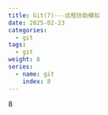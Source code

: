 ```yaml
---
title: Git(7)---远程协助模拟
date: 2025-02-23
categories:
  - git
tags:
  - git
weight: 8
series:
  - name: git
    index: 8
---
```


8

